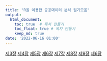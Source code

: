 ```yaml
---
title: "R을 이용한 공공데이터 분석 필기모음"
output:
  html_document:
    toc: true  # 목차 만들기
    toc_float: true # 목차 만들기
    keep_md: true
date: '2022-06-16 01:00'
---
```


[제3장](https://sallyzmk.github.io/2022/06/20/R_3/)
[제4장](https://sallyzmk.github.io/2022/06/20/R_4/)
[제5장]()
[제6장](https://sallyzmk.github.io/2022/06/21/R_6/)
[제7장](https://sallyzmk.github.io/2022/06/22/R_7/)
[제8장](https://sallyzmk.github.io/2022/06/22/R_8/)
[제9장](https://sallyzmk.github.io/2022/06/23/R_9/)
[제6장]()
